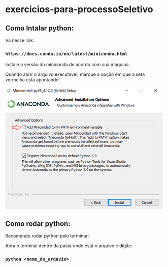# exercicios-para-processoSeletivo

## Como Intalar python:

Va nesse link:

### `https://docs.conda.io/en/latest/miniconda.html`

Instale a versão do miniconda de acordo com sua máquina.

Quando abrir o arquivo executavel, marque a opção em que a seta vermelha está apontando:

<img src="https://github.com/lopix320/exercicios-para-processoSeletivo/blob/main/Miniconda_Installer.png"><img>

## Como rodar python:

Recomendo rodar python pelo terminar:

Abra o terminal dentro da pasta onde está o arquivo e digite:
### `python <nome_do_arquvio>`
